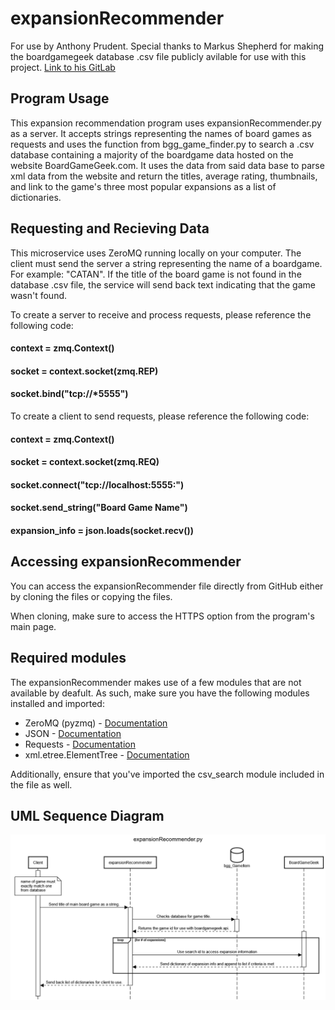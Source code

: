 # expansionRecommender
For use by Anthony Prudent.
Special thanks to Markus Shepherd for making the boardgamegeek database .csv file publicly avilable for use with this project. [Link to his GitLab](https://gitlab.com/mshepherd)
## Program Usage
This expansion recommendation program uses expansionRecommender.py as a server. It accepts strings representing the names of board games as requests and uses the function from bgg_game_finder.py to search a .csv database containing a majority of the boardgame data hosted on the website BoardGameGeek.com. It uses the data from said data base to parse xml data from the website and return the titles, average rating, thumbnails, and link to the game's three most popular expansions as a list of dictionaries.

## Requesting and Recieving Data
This microservice uses ZeroMQ running locally on your computer. The client must send the server a string representing the name of a boardgame. For example: "CATAN". If the title of the board game is not found in the database .csv file, the service will send back text indicating that the game wasn't found.

To create a server to receive and process requests, please reference the following code:
#### context = zmq.Context()
#### socket = context.socket(zmq.REP)
#### socket.bind("tcp://*5555")

To create a client to send requests, please reference the following code:
#### context = zmq.Context()
#### socket = context.socket(zmq.REQ)
#### socket.connect("tcp://localhost:5555:")
#### socket.send_string("Board Game Name")
#### expansion_info = json.loads(socket.recv())

## Accessing expansionRecommender
You can access the expansionRecommender file directly from GitHub either by cloning the files or copying the files.

When cloning, make sure to access the HTTPS option from the program's main page.

## Required modules
The expansionRecommender makes use of a few modules that are not available by deafult. As such, make sure you have the following modules installed and imported:

- ZeroMQ (pyzmq) - [Documentation](https://pyzmq.readthedocs.io/en/latest/#)
- JSON - [Documentation](https://docs.python.org/3/library/json.html)
- Requests - [Documentation](https://requests.readthedocs.io/en/latest/)
- xml.etree.ElementTree - [Documentation](https://docs.python.org/3/library/xml.etree.elementtree.html)

Additionally, ensure that you've imported the csv_search module included in the file as well.

## UML Sequence Diagram
![Sequence Diagram](/expansionRecommender.png)
